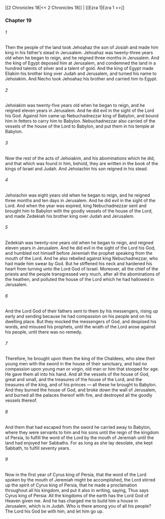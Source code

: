 [[2 Chronicles 18|<< 2 Chronicles 18]]  |  [[Ezra 1|Ezra 1 >>]]

### Chapter 19
###### 1
Then the people of the land took Jehoahaz the son of Josiah and made him king in his father’s stead in Jerusalem. Jehoahaz was twenty-three years old when he began to reign, and he reigned three months in Jerusalem. And the king of Egypt deposed him at Jerusalem, and condemned the land in a hundred talents of silver and a talent of gold. And the king of Egypt made Eliakim his brother king over Judah and Jerusalem, and turned his name to Jehoiakim. And Necho took Jehoahaz his brother and carried him to Egypt.

###### 2
Jehoiakim was twenty-five years old when he began to reign, and he reigned eleven years in Jerusalem. And he did evil in the sight of the Lord his God. Against him came up Nebuchadnezzar king of Babylon, and bound him in fetters to carry him to Babylon. Nebuchadnezzar also carried of the vessels of the house of the Lord to Babylon, and put them in his temple at Babylon.

###### 3
Now the rest of the acts of Jehoiakim, and his abominations which he did, and that which was found in him, behold, they are written in the book of the kings of Israel and Judah. And Jehoiachin his son reigned in his stead.

###### 4
Jehoiachin was eight years old when he began to reign, and he reigned three months and ten days in Jerusalem. And he did evil in the sight of the Lord. And when the year was expired, king Nebuchadnezzar sent and brought him to Babylon with the goodly vessels of the house of the Lord, and made Zedekiah his brother king over Judah and Jerusalem.

###### 5
Zedekiah was twenty-one years old when he began to reign, and reigned eleven years in Jerusalem. And he did evil in the sight of the Lord his God, and humbled not himself before Jeremiah the prophet speaking from the mouth of the Lord. And he also rebelled against king Nebuchadnezzar, who had made him swear by God. But he stiffened his neck and hardened his heart from turning unto the Lord God of Israel. Moreover, all the chief of the priests and the people transgressed very much, after all the abominations of the heathen, and polluted the house of the Lord which he had hallowed in Jerusalem.

###### 6
And the Lord God of their fathers sent to them by his messengers, rising up early and sending because he had compassion on his people and on his dwelling place. But they mocked the messengers of God, and despised his words, and misused his prophets, until the wrath of the Lord arose against his people, until there was no remedy.

###### 7
Therefore, he brought upon them the king of the Chaldees, who slew their young men with the sword in the house of their sanctuary, and had no compassion upon young man or virgin, old man or him that stooped for age. He gave them all into his hand. And all the vessels of the house of God, great and small, and the treasures of the house of the Lord, and the treasures of the king, and of his princes — all these he brought to Babylon. And they burned the house of God, and broke down the wall of Jerusalem, and burned all the palaces thereof with fire, and destroyed all the goodly vessels thereof.

###### 8
And them that had escaped from the sword he carried away to Babylon, where they were servants to him and his sons until the reign of the kingdom of Persia, to fulfill the word of the Lord by the mouth of Jeremiah until the land had enjoyed her Sabbaths. For as long as she lay desolate, she kept Sabbath, to fulfill seventy years.

###### 9
Now in the first year of Cyrus king of Persia, that the word of the Lord spoken by the mouth of Jeremiah might be accomplished, the Lord stirred up the spirit of Cyrus king of Persia, that he made a proclamation throughout all his kingdom, and put it also in writing, saying, Thus says Cyrus king of Persia: All the kingdoms of the earth has the Lord God of Heaven given me. And he has charged me to build him a house in Jerusalem, which is in Judah. Who is there among you of all his people? The Lord his God be with him, and let him go up.